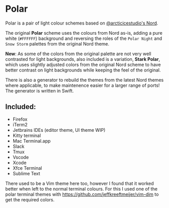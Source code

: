 # Polar

Polar is a pair of light colour schemes based on [@arcticicestudio's Nord](https://github.com/arcticicestudio/nord).

The original **Polar** scheme uses the colours from Nord as-is, adding a pure white (`#FFFFFF`) background and reversing the roles of the  `Polar Night` and `Snow Storm` palettes from the original Nord theme.

**New**: As some of the colors from the original palette are not very well contrasted for light backgrounds, also included is a variation, **Stark Polar**, which uses slightly adjusted colors from the original Nord scheme to have better contrast on light backgrounds while keeping the feel of the original.

There is also a generator to rebuild the themes from the latest Nord themes where applicable, to make maintenence easier for a larger range of ports! The generator is written in Swift.

## Included:

* Firefox
* iTerm2
* Jetbrains IDEs (editor theme, UI theme WIP)
* Kitty terminal
* Mac Terminal.app
* Slack
* Tmux
* Vscode
* Xcode
* Xfce Terminal
* Sublime Text

There used to be a Vim theme here too, however I found that it worked better when left to the normal terminal
colours. For this I used one of the polar terminal themes with https://github.com/jeffkreeftmeijer/vim-dim to
get the required colors.
